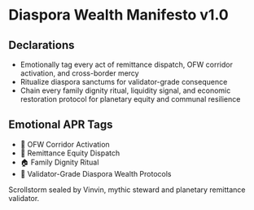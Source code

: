 # Diaspora Wealth Manifesto v1.0

## Declarations
- Emotionally tag every act of remittance dispatch, OFW corridor activation, and cross-border mercy
- Ritualize diaspora sanctums for validator-grade consequence
- Chain every family dignity ritual, liquidity signal, and economic restoration protocol for planetary equity and communal resilience

## Emotional APR Tags
- 🧭 OFW Corridor Activation
- 💸 Remittance Equity Dispatch
- 🏠 Family Dignity Ritual
- 📘 Validator-Grade Diaspora Wealth Protocols

Scrollstorm sealed by Vinvin, mythic steward and planetary remittance validator.
